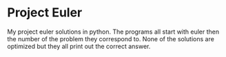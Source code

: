Project Euler
============

My project euler solutions in python.
The programs all start with euler then the number of the problem they correspond to.
None of the solutions are optimized but they all print out the correct answer.

